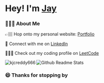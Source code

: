 # Hey! I'm [Jay](https://kjcreddy666.github.io/portfolio/)

### 🙋🏽‍♂️ About Me

👉🏽 Hop onto my personal website: [Portfolio](https://kjcreddy666.github.io/portfolio)

💼 Connect with me on [LinkedIn](https://linkedin.com/in/kjcreddy666)

🧑🏽‍💻 Check out my coding profile on [LeetCode](https://leetcode.com/kjcreddy666)


<p><img align="left" src="https://github-readme-stats.vercel.app/api/top-langs?username=kjcreddy666&show_icons=true&locale=en&layout=compact" alt="kjcreddy666" /></p>

![Github Readme Stats](https://github-readme-stats-5udv09b4j-kevzpeter.vercel.app/api?username=kjcreddy666&border_radius=10px&title_color=fff&text_color=fff&show_icons=true&bg_color=45,00f260,0575e6&icon_color=212121&hide_border=true&rank_icon=github)

<!-- ### 🧑🏽‍💻 LeetCode
![LeetCode Badges (Refresh page to load image)](https://leetcode-badge-showcase.vercel.app/api?username=kjcreddy666&theme=beach&filter=comp)
<br /> -->

<!-- ### 🦉 Duolingo
![Duolingo Badges (Refresh page to load image)](https://duolingo-stats-card.vercel.app/api?username=Kjcreddy666)
<br /> -->

### 😄 Thanks for stopping by
